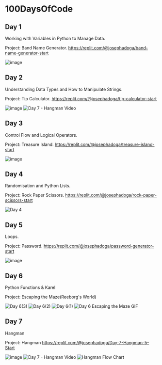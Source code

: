 # 100DaysOfCode



## **Day 1**

Working with Variables in Python to Manage Data.

Project: Band Name Generator.
https://replit.com/@josephadoga/band-name-generator-start

![image](https://github.com/josephadoga/100DaysOfCode/assets/76846789/4959fc51-a3ad-4333-ae8b-9fbf4b47594e)








## **Day 2**

Understanding Data Types and How to Manipulate Strings.

Project: Tip Calculator.
https://replit.com/@josephadoga/tip-calculator-start

![image](https://github.com/josephadoga/100DaysOfCode/assets/76846789/41e8620d-99dd-450f-ad43-fd48c518d49d)
![Day 7 - Hangman Video](https://github.com/josephadoga/100DaysOfCode/assets/76846789/56179f46-1eeb-46ca-a31e-e764f92fb3f0)






## **Day 3**

Control Flow and Logical Operators.

Project: Treasure Island.
https://replit.com/@josephadoga/treasure-island-start

![image](https://github.com/josephadoga/100DaysOfCode/assets/76846789/909a0e0e-8b39-4dae-b5c9-d890cbd59eff)






## **Day 4**

Randomisation and Python Lists.

Project: Rock Paper Scissors.
https://replit.com/@josephadoga/rock-paper-scissors-start

![Day 4](https://github.com/josephadoga/100DaysOfCode/assets/76846789/5b9fc2fa-248d-487e-9a48-ecbff9b602c8)






## **Day 5**

Loops.

Project: Password.
https://replit.com/@josephadoga/password-generator-start

![image](https://github.com/josephadoga/100DaysOfCode/assets/76846789/af268287-1b90-4a63-8218-af644ab4d2b6)





## **Day 6**

Python Functions & Karel

Project: Escaping the Maze(Reeborg's World)

![Day 6(3)](https://github.com/josephadoga/100DaysOfCode/assets/76846789/cfd1830e-7a9c-496c-ac71-b0c1eaaec37f)
![Day 6(2)](https://github.com/josephadoga/100DaysOfCode/assets/76846789/22937dd3-08cd-427b-a6fe-61244aad1748)
![Day 6(1)](https://github.com/josephadoga/100DaysOfCode/assets/76846789/bff5dfab-37cf-460b-b832-fa8ae0948ff8)
![Day 6 Escaping the Maze GIF](https://github.com/josephadoga/100DaysOfCode/assets/76846789/700dd060-bacd-4bdb-8b2f-5000aab6e5f5)





## **Day 7**

Hangman

Project: Hangman
https://replit.com/@josephadoga/Day-7-Hangman-5-Start

![image](https://github.com/josephadoga/100DaysOfCode/assets/76846789/4fc01eb6-ca27-4231-9df1-505124a6d533)
![Day 7 - Hangman Video](https://github.com/josephadoga/100DaysOfCode/assets/76846789/ad51e7c1-df8f-4b1e-b54e-9ae46546df2b)
![Hangman Flow Chart](https://github.com/josephadoga/100DaysOfCode/assets/76846789/12399c8e-3645-44df-8201-5f2188193e4e)
